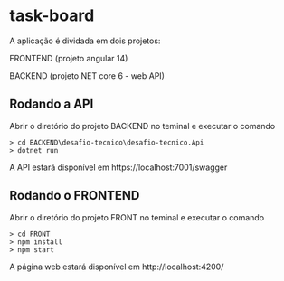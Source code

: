 # task-board

A aplicação é dividada em dois projetos:

FRONTEND 
(projeto angular 14)

BACKEND
(projeto NET core 6 - web API)

## Rodando a API

Abrir o diretório do projeto BACKEND no teminal e executar o comando

```console
> cd BACKEND\desafio-tecnico\desafio-tecnico.Api
> dotnet run
```

A API estará disponível em https://localhost:7001/swagger

## Rodando o FRONTEND

Abrir o diretório do projeto FRONT no teminal e executar o comando

```console
> cd FRONT
> npm install
> npm start
```

A página web estará disponível em http://localhost:4200/